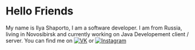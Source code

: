 <h1>Hello Friends</h1>
<p> My name is Ilya Shaporto, I am a software developer. I am from Russia, living in Novosibirsk and currently working on Java Developement client / server. You can find me on <a href="https://vk.com/ilya_shaporto" rel="nofollow"><img src="https://newstyle39.ru/pic/vk.svg" alt="VK" title="VK icon without padding" data-canonical-src="http://poshale.ru/bitrix/templates/Poshale/img/ico_vk_cos.png" style="max-width: 100%;"></a>
  or
   <a href="https://www.instagram.com/ilya_shaporto/?hl=ru" rel="nofollow"><img src="http://nata-toys.ru/images/inst.png" alt="Instagram" title="Instagram icon without padding" data-canonical-src="http://nata-toys.ru/images/inst.png" style="max-width: 100%;"></a>
</p>
